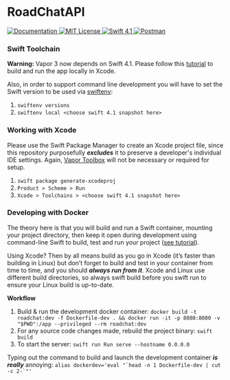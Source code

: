 # RoadChatAPI

<a href="https://app.swaggerhub.com/apis/niksauer/RoadChat/1.0.0">
    <img src="http://img.shields.io/badge/read_the-docs-92A8D1.svg" alt="Documentation">
</a>
<a href="license">
    <img src="http://img.shields.io/badge/license-AGPLv3-brightgreen.svg" alt="MIT License">
</a>
<a href="https://swift.org">
    <img src="http://img.shields.io/badge/swift-4.1-brightgreen.svg" alt="Swift 4.1">
</a>
<a href="https://app.getpostman.com/run-collection/21d22ca35d40ebb097f0">
    <img src="http://img.shields.io/badge/Postman-import-orange.svg" alt="Postman">
</a>



### Swift Toolchain
**Warning:** Vapor 3 now depends on Swift 4.1. Please follow this [tutorial](https://gist.github.com/tanner0101/cdb77c7f58d53af2ba2da5d39415389a) to build and run the app locally in Xcode.

Also, in order to support command line development you will have to set the Swift version to be used via [swiftenv](https://github.com/kylef/swiftenv): 
1. `swiftenv versions`
2. `swiftenv local <choose swift 4.1 snapshot here>`

### Working with Xcode
Please use the Swift Package Manager to create an Xcode project file, since this repository purposefully ***excludes*** it to preserve a developer's individual IDE settings. Again, [Vapor Toolbox](https://github.com/vapor/toolbox) will not be necessary or required for setup.

1. `swift package generate-xcodeproj`
2. `Product > Scheme > Run`
3. `Xcode > Toolchains > <choose swift 4.1 snapshot here>`

### Developing with Docker 
The theory here is that you will build and run a Swift container, mounting your project directory, then keep it open during development using command-line Swift to build, test and run your project ([see tutorial](https://bygri.github.io/2018/01/25/vapor-3-with-docker.html)).

Using Xcode? Then by all means build as you go in Xcode (it’s faster than building in Linux) but don’t forget to build and test in your container from time to time, and you should ***always run from it***. Xcode and Linux use different build directories, so always swift build before you swift run to ensure your Linux build is up-to-date.

**Workflow**

1. Build & run the development docker container: ```docker build -t roadchat:dev -f Dockerfile-dev . && docker run -it -p 8080:8080 -v "$PWD":/app --privileged --rm roadchat:dev```
2. For any source code changes made, rebuild the project binary: `swift build`
3. To start the server: `swift run Run serve --hostname 0.0.0.0`

Typing out the command to build and launch the development container ***is really*** annoying: ```alias dockerdev='eval "`head -n 1 Dockerfile-dev | cut -c 2-`"'```
